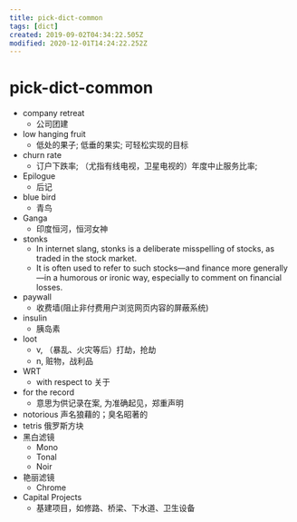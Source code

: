 ```yaml
---
title: pick-dict-common
tags: [dict]
created: 2019-09-02T04:34:22.505Z
modified: 2020-12-01T14:24:22.252Z
---
```


# pick-dict-common

 

- company retreat
  - 公司团建
- low hanging fruit
  - 低处的果子; 低垂的果实; 可轻松实现的目标
- churn rate
  - 订户下跌率; （尤指有线电视，卫星电视的）年度中止服务比率; 
- Epilogue
  - 后记
- blue bird
  - 青鸟
- Ganga
  - 印度恒河，恒河女神
- stonks
  - In internet slang, stonks is a deliberate misspelling of stocks, as traded in the stock market. 
  - It is often used to refer to such stocks—and finance more generally—in a humorous or ironic way, especially to comment on financial losses.
- paywall
  - 收费墙(阻止非付费用户浏览网页内容的屏蔽系统)
- insulin
  - 胰岛素
- loot
  - v, （暴乱、火灾等后）打劫，抢劫 
  - n, 赃物，战利品
- WRT
  - with respect to 关于
- for the record
  - 意思为供记录在案, 为准确起见，郑重声明
- notorious 声名狼藉的；臭名昭著的
- tetris 俄罗斯方块
- 黑白滤镜
  - Mono
  - Tonal
  - Noir
- 艳丽滤镜
  - Chrome
- Capital Projects
  - 基建项目，如修路、桥梁、下水道、卫生设备
